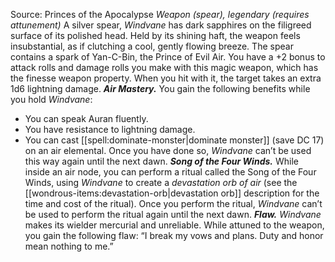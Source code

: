 Source: Princes of the Apocalypse
*Weapon (spear), legendary (requires attunement)*
A silver spear, *Windvane* has dark sapphires on the filigreed surface of its polished head. Held by its shining haft, the weapon feels insubstantial, as if clutching a cool, gently flowing breeze. The spear contains a spark of Yan-C-Bin, the Prince of Evil Air.
You have a +2 bonus to attack rolls and damage rolls you make with this magic weapon, which has the finesse weapon property. When you hit with it, the target takes an extra 1d6 lightning damage.
***Air Mastery.*** You gain the following benefits while you hold *Windvane*:
* You can speak Auran fluently.
* You have resistance to lightning damage.
* You can cast [[spell:dominate-monster|dominate monster]] (save DC 17) on an air elemental. Once you have done so, *Windvane* can’t be used this way again until the next dawn.
***Song of the Four Winds.*** While inside an air node, you can perform a ritual called the Song of the Four Winds, using *Windvane* to create a *devastation orb of air* (see the [[wondrous-items:devastation-orb|devastation orb]] description for the time and cost of the ritual). Once you perform the ritual, *Windvane* can’t be used to perform the ritual again until the next dawn.
***Flaw.*** *Windvane* makes its wielder mercurial and unreliable. While attuned to the weapon, you gain the following flaw: “I break my vows and plans. Duty and honor mean nothing to me.”
